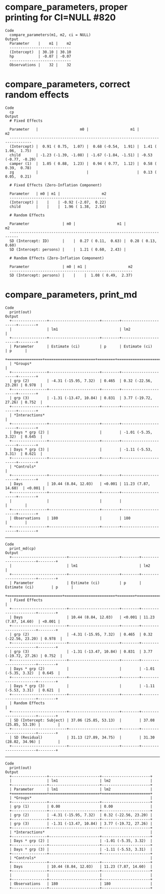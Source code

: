 # compare_parameters, proper printing for CI=NULL #820

    Code
      compare_parameters(m1, m2, ci = NULL)
    Output
      Parameter    |    m1 |    m2
      ----------------------------
      (Intercept)  | 30.10 | 30.10
      hp           | -0.07 | -0.07
      ----------------------------
      Observations |    32 |    32

# compare_parameters, correct random effects

    Code
      cp
    Output
      # Fixed Effects
      
      Parameter   |                   m0 |                   m1 |                   m2
      --------------------------------------------------------------------------------
      (Intercept) |  0.91 ( 0.75,  1.07) |  0.68 (-0.54,  1.91) |  1.41 ( 1.06,  1.75)
      child       | -1.23 (-1.39, -1.08) | -1.67 (-1.84, -1.51) | -0.53 (-0.77, -0.29)
      camper (1)  |  1.05 ( 0.88,  1.23) |  0.94 ( 0.77,  1.12) |  0.58 ( 0.39,  0.78)
      zg          |                      |                      |  0.13 ( 0.05,  0.21)
      
      # Fixed Effects (Zero-Inflation Component)
      
      Parameter   | m0 | m1 |                   m2
      --------------------------------------------
      (Intercept) |    |    | -0.92 (-2.07,  0.22)
      child       |    |    |  1.96 ( 1.38,  2.54)
      
      # Random Effects
      
      Parameter               | m0 |                   m1 |                   m2
      --------------------------------------------------------------------------
      SD (Intercept: ID)      |    |  0.27 ( 0.11,  0.63) |  0.28 ( 0.13,  0.60)
      SD (Intercept: persons) |    |  1.21 ( 0.60,  2.43) |                     
      
      # Random Effects (Zero-Inflation Component)
      
      Parameter               | m0 | m1 |                   m2
      --------------------------------------------------------
      SD (Intercept: persons) |    |    |  1.08 ( 0.49,  2.37)

# compare_parameters, print_md

    Code
      print(out)
    Output
      +----------------+-----------------------+--------+----------------------+--------+
      |                | lm1                            | lm2                           |
      +----------------+-----------------------+--------+----------------------+--------+
      | Parameter      | Estimate (ci)         | p      | Estimate (ci)        | p      |
      +================+=======================+========+======================+========+
      | *Groups*                                                                        |
      +----------------+-----------------------+--------+----------------------+--------+
      | grp (2)        | -4.31 (-15.95, 7.32)  | 0.465  | 0.32 (-22.56, 23.20) | 0.978  |
      +----------------+-----------------------+--------+----------------------+--------+
      | grp (3)        | -1.31 (-13.47, 10.84) | 0.831  | 3.77 (-19.72, 27.26) | 0.752  |
      +----------------+-----------------------+--------+----------------------+--------+
      | *Interactions*                                                                  |
      +----------------+-----------------------+--------+----------------------+--------+
      | Days * grp (2) |                       |        | -1.01 (-5.35, 3.32)  | 0.645  |
      +----------------+-----------------------+--------+----------------------+--------+
      | Days * grp (3) |                       |        | -1.11 (-5.53, 3.31)  | 0.621  |
      +----------------+-----------------------+--------+----------------------+--------+
      | *Controls*                                                                      |
      +----------------+-----------------------+--------+----------------------+--------+
      | Days           | 10.44 (8.84, 12.03)   | <0.001 | 11.23 (7.87, 14.60)  | <0.001 |
      +----------------+-----------------------+--------+----------------------+--------+
      |                |                       |        |                      |        |
      +----------------+-----------------------+--------+----------------------+--------+
      | Observations   | 180                   |        | 180                  |        |
      +----------------+-----------------------+--------+----------------------+--------+ 

---

    Code
      print_md(cp)
    Output
      +-------------------------+-----------------------+--------+----------------------+--------+
      |                         | lm1                            | lm2                           |
      +-------------------------+-----------------------+--------+----------------------+--------+
      | Parameter               | Estimate (ci)         | p      | Estimate (ci)        | p      |
      +=========================+=======================+========+======================+========+
      | Fixed Effects                                                                            |
      +-------------------------+-----------------------+--------+----------------------+--------+
      | Days                    | 10.44 (8.84, 12.03)   | <0.001 | 11.23 (7.87, 14.60)  | <0.001 |
      +-------------------------+-----------------------+--------+----------------------+--------+
      | grp (2)                 | -4.31 (-15.95, 7.32)  | 0.465  | 0.32 (-22.56, 23.20) | 0.978  |
      +-------------------------+-----------------------+--------+----------------------+--------+
      | grp (3)                 | -1.31 (-13.47, 10.84) | 0.831  | 3.77 (-19.72, 27.26) | 0.752  |
      +-------------------------+-----------------------+--------+----------------------+--------+
      | Days * grp (2)          |                       |        | -1.01 (-5.35, 3.32)  | 0.645  |
      +-------------------------+-----------------------+--------+----------------------+--------+
      | Days * grp (3)          |                       |        | -1.11 (-5.53, 3.31)  | 0.621  |
      +-------------------------+-----------------------+--------+----------------------+--------+
      | Random Effects                                                                           |
      +-------------------------+-----------------------+--------+----------------------+--------+
      | SD (Intercept: Subject) | 37.06 (25.85, 53.13)  |        | 37.08 (25.85, 53.19) |        |
      +-------------------------+-----------------------+--------+----------------------+--------+
      | SD (Residual)           | 31.13 (27.89, 34.75)  |        | 31.30 (28.02, 34.96) |        |
      +-------------------------+-----------------------+--------+----------------------+--------+ 

---

    Code
      print(out)
    Output
      +----------------+-----------------------+----------------------+
      |                | lm1                   | lm2                  |
      +----------------+-----------------------+----------------------+
      | Parameter      | lm1                   | lm2                  |
      +================+=======================+======================+
      | *Groups*                                                      |
      +----------------+-----------------------+----------------------+
      | grp (1)        | 0.00                  | 0.00                 |
      +----------------+-----------------------+----------------------+
      | grp (2)        | -4.31 (-15.95, 7.32)  | 0.32 (-22.56, 23.20) |
      +----------------+-----------------------+----------------------+
      | grp (3)        | -1.31 (-13.47, 10.84) | 3.77 (-19.72, 27.26) |
      +----------------+-----------------------+----------------------+
      | *Interactions*                                                |
      +----------------+-----------------------+----------------------+
      | Days * grp (2) |                       | -1.01 (-5.35, 3.32)  |
      +----------------+-----------------------+----------------------+
      | Days * grp (3) |                       | -1.11 (-5.53, 3.31)  |
      +----------------+-----------------------+----------------------+
      | *Controls*                                                    |
      +----------------+-----------------------+----------------------+
      | Days           | 10.44 (8.84, 12.03)   | 11.23 (7.87, 14.60)  |
      +----------------+-----------------------+----------------------+
      |                |                       |                      |
      +----------------+-----------------------+----------------------+
      | Observations   | 180                   | 180                  |
      +----------------+-----------------------+----------------------+ 

